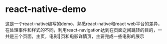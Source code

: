 # react-native-demo

这是一个react-native编写的demo，熟悉react-native和react web平台的差异，在处理事件和样式的不同，利用react-navigation达到在页面之间跳转的目的，一共是三个页面，主页，电影页和电影详情页，主要完成一些电影的展示